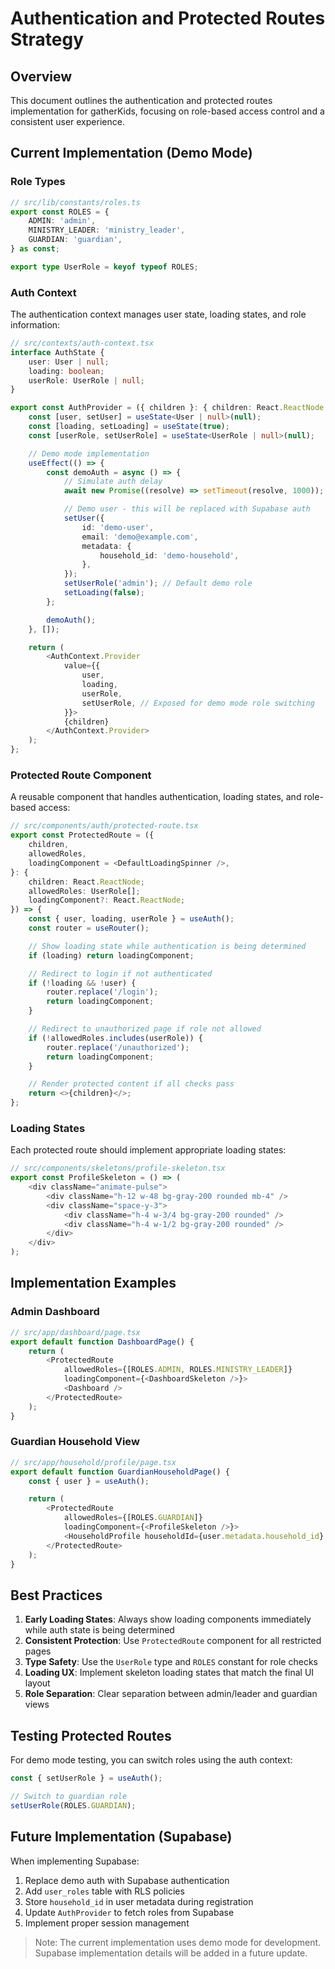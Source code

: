 # Authentication and Protected Routes Strategy

## Overview

This document outlines the authentication and protected routes implementation for gatherKids, focusing on role-based access control and a consistent user experience.

## Current Implementation (Demo Mode)

### Role Types

```typescript
// src/lib/constants/roles.ts
export const ROLES = {
	ADMIN: 'admin',
	MINISTRY_LEADER: 'ministry_leader',
	GUARDIAN: 'guardian',
} as const;

export type UserRole = keyof typeof ROLES;
```

### Auth Context

The authentication context manages user state, loading states, and role information:

```typescript
// src/contexts/auth-context.tsx
interface AuthState {
	user: User | null;
	loading: boolean;
	userRole: UserRole | null;
}

export const AuthProvider = ({ children }: { children: React.ReactNode }) => {
	const [user, setUser] = useState<User | null>(null);
	const [loading, setLoading] = useState(true);
	const [userRole, setUserRole] = useState<UserRole | null>(null);

	// Demo mode implementation
	useEffect(() => {
		const demoAuth = async () => {
			// Simulate auth delay
			await new Promise((resolve) => setTimeout(resolve, 1000));

			// Demo user - this will be replaced with Supabase auth
			setUser({
				id: 'demo-user',
				email: 'demo@example.com',
				metadata: {
					household_id: 'demo-household',
				},
			});
			setUserRole('admin'); // Default demo role
			setLoading(false);
		};

		demoAuth();
	}, []);

	return (
		<AuthContext.Provider
			value={{
				user,
				loading,
				userRole,
				setUserRole, // Exposed for demo mode role switching
			}}>
			{children}
		</AuthContext.Provider>
	);
};
```

### Protected Route Component

A reusable component that handles authentication, loading states, and role-based access:

```typescript
// src/components/auth/protected-route.tsx
export const ProtectedRoute = ({
	children,
	allowedRoles,
	loadingComponent = <DefaultLoadingSpinner />,
}: {
	children: React.ReactNode;
	allowedRoles: UserRole[];
	loadingComponent?: React.ReactNode;
}) => {
	const { user, loading, userRole } = useAuth();
	const router = useRouter();

	// Show loading state while authentication is being determined
	if (loading) return loadingComponent;

	// Redirect to login if not authenticated
	if (!loading && !user) {
		router.replace('/login');
		return loadingComponent;
	}

	// Redirect to unauthorized page if role not allowed
	if (!allowedRoles.includes(userRole)) {
		router.replace('/unauthorized');
		return loadingComponent;
	}

	// Render protected content if all checks pass
	return <>{children}</>;
};
```

### Loading States

Each protected route should implement appropriate loading states:

```typescript
// src/components/skeletons/profile-skeleton.tsx
export const ProfileSkeleton = () => (
	<div className="animate-pulse">
		<div className="h-12 w-48 bg-gray-200 rounded mb-4" />
		<div className="space-y-3">
			<div className="h-4 w-3/4 bg-gray-200 rounded" />
			<div className="h-4 w-1/2 bg-gray-200 rounded" />
		</div>
	</div>
);
```

## Implementation Examples

### Admin Dashboard

```typescript
// src/app/dashboard/page.tsx
export default function DashboardPage() {
	return (
		<ProtectedRoute
			allowedRoles={[ROLES.ADMIN, ROLES.MINISTRY_LEADER]}
			loadingComponent={<DashboardSkeleton />}>
			<Dashboard />
		</ProtectedRoute>
	);
}
```

### Guardian Household View

```typescript
// src/app/household/profile/page.tsx
export default function GuardianHouseholdPage() {
	const { user } = useAuth();

	return (
		<ProtectedRoute
			allowedRoles={[ROLES.GUARDIAN]}
			loadingComponent={<ProfileSkeleton />}>
			<HouseholdProfile householdId={user.metadata.household_id} />
		</ProtectedRoute>
	);
}
```

## Best Practices

1. **Early Loading States**: Always show loading components immediately while auth state is being determined
2. **Consistent Protection**: Use `ProtectedRoute` component for all restricted pages
3. **Type Safety**: Use the `UserRole` type and `ROLES` constant for role checks
4. **Loading UX**: Implement skeleton loading states that match the final UI layout
5. **Role Separation**: Clear separation between admin/leader and guardian views

## Testing Protected Routes

For demo mode testing, you can switch roles using the auth context:

```typescript
const { setUserRole } = useAuth();

// Switch to guardian role
setUserRole(ROLES.GUARDIAN);
```

## Future Implementation (Supabase)

When implementing Supabase:

1. Replace demo auth with Supabase authentication
2. Add `user_roles` table with RLS policies
3. Store `household_id` in user metadata during registration
4. Update `AuthProvider` to fetch roles from Supabase
5. Implement proper session management

> Note: The current implementation uses demo mode for development. Supabase implementation details will be added in a future update.
